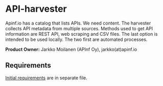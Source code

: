 # API-harvester

Apinf.io has a catalog that lists APIs. We need content. The harvester collects API metadata from multiple sources. Methods used to get API information are REST API, web scraping and CSV files. The last option is intended to be used locally. The two first are automated processes. 

**Product Owner:** Jarkko Moilanen (APInf Oy), jarkko(at)apinf.io 

## Requirements

[Initial requirements](https://github.com/apinf/api-harvester/blob/master/requirements.md) are in separate file. 
